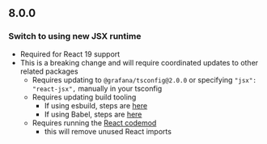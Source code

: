 ## 8.0.0

### Switch to using new JSX runtime
  - Required for React 19 support
  - This is a breaking change and will require coordinated updates to other related packages
    - Requires updating to `@grafana/tsconfig@2.0.0` or specifying `"jsx": "react-jsx",` manually in your tsconfig
    - Requires updating build tooling
      - If using esbuild, steps are [here](https://esbuild.github.io/content-types/#auto-import-for-jsx)
      - If using Babel, steps are [here](https://legacy.reactjs.org/blog/2020/09/22/introducing-the-new-jsx-transform.html#manual-babel-setup)
    - Requires running the [React codemod](https://legacy.reactjs.org/blog/2020/09/22/introducing-the-new-jsx-transform.html#removing-unused-react-imports)
      - this will remove unused React imports